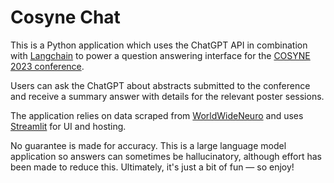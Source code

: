# Cosyne Chat

This is a Python application which uses the ChatGPT API in combination with [Langchain](https://langchain.readthedocs.io/en/latest/) to power a question answering interface for the [COSYNE 2023 conference](https://www.cosyne.org/). 

Users can ask the ChatGPT about abstracts submitted to the conference and receive a summary answer with details for the relevant poster sessions.

The application relies on data scraped from [WorldWideNeuro](https://www.world-wide.org/cosyne-23/) and uses [Streamlit](https://streamlit.io) for UI and hosting.

No guarantee is made for accuracy. This is a large language model application so answers can sometimes be hallucinatory, although effort has been made to reduce this. Ultimately, it's just a bit of fun &mdash; so enjoy!